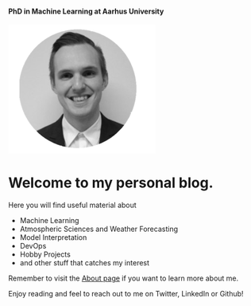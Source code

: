#### PhD in Machine Learning at Aarhus University
![](/images/Picture1.png "PhD student at Aarhus University - Machine Learning in Atmospheric Sciences")
### 

# Welcome to my personal blog. 

Here you will find useful material about
- Machine Learning
- Atmospheric Sciences and Weather Forecasting
- Model Interpretation
- DevOps
- Hobby Projects
- and other stuff that catches my interest


Remember to visit the [About page](https://holmdk.github.io/about.html) if you want to learn more about me.

Enjoy reading and feel to reach out to me on Twitter, LinkedIn or Github!
